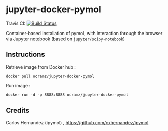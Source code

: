 # jupyter-docker-pymol

Travis CI: [![Build Status](https://travis-ci.org/ocramz/jupyter-docker-pymol.svg?branch=master)](https://travis-ci.org/ocramz/jupyter-docker-pymol)

Container-based installation of pymol, with interaction through the browser via Jupyter notebook (based on `jupyter/scipy-notebook`)


## Instructions

Retrieve image from Docker hub :

    docker pull ocramz/jupyter-docker-pymol

Run image :
  
    docker run -d -p 8888:8888 ocramz/jupyter-docker-pymol





## Credits

Carlos Hernandez (ipymol) , https://github.com/cxhernandez/ipymol